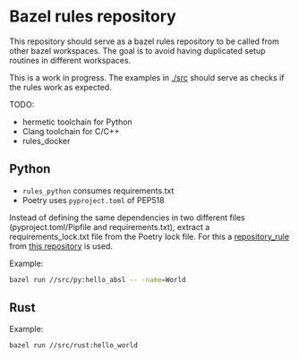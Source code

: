 # Bazel rules repository
This repository should serve as a bazel rules repository to be called from other bazel workspaces. The goal is to avoid having duplicated setup routines in different workspaces.

This is a work in progress. The examples in [./src](./src/) should serve as checks if the rules work as expected.

TODO:
- hermetic toolchain for Python
- Clang toolchain for C/C++
- rules_docker
## Python
- `rules_python` consumes requirements.txt
- Poetry uses `pyproject.toml` of PEP518

Instead of defining the same dependencies in two different files (pyproject.toml/Pipfile and requirements.txt), extract a requirements_lock.txt file from the Poetry lock file. For this a [repository_rule](https://bazel.build/rules/repository_rules) from [this repository](https://github.com/AndrewGuenther/rules_python_poetry_poc) is used.

Example:
```sh
bazel run //src/py:hello_absl -- -name=World
```
## Rust
Example:
```sh
bazel run //src/rust:hello_world
```